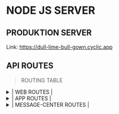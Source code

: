 ﻿# NODE JS SERVER

## PRODUKTION SERVER

Link: https://dull-lime-bull-gown.cyclic.app

## API ROUTES

> ROUTING TABLE 
 
<details>
<summary>
|     WEB ROUTES | 
</summary>


  ## WEB TERMINAL 

| METHOD |                                                         ROUTE | DESCRIPTION                             |
| -----: | ------------------------------------------------------------: | --------------------------------------: |
|   POST  | <pre><code>/api/v1/web/route/terminal/:typ/:ctoken</code></pre>          | ACTIVATE,IMPORT,VERIFY                              | 
|   POST  | <pre><code>/api/v1/web/route/time/:typ/:ctoken</code></pre>          | TIMETRACKING                              | 

  ## ENCRYPTION 

| METHOD |                                                         ROUTE | DESCRIPTION                             |
| -----: | ------------------------------------------------------------: | --------------------------------------: |
|   GET  | <pre><code>/api/v1/keygen/route/check/:handshake/:token/:ctoken</code></pre>          | JWTCHECK                                |
|   GET  | <pre><code>/api/v1/keygen/route/create/:token/:ctoken</code></pre>                    | JWTCREATE                               |
|   GET  | <pre><code>/api/v1/keygen/route/shared/:token/:ctoken</code></pre>                    | RSA SHARED KEY                          |

  ## SIGNUP                                                                                                      

| METHOD |                                                         ROUTE | DESCRIPTION                             |
| -----: | ------------------------------------------------------------: | --------------------------------------: |
|   POST | <pre><code>/api/v1/signup/:ctoken</code></pre>                                        | SIGNUP                                  |

  ## UNIT ACTIVATION                                                                                             

| METHOD |                                                         ROUTE | DESCRIPTION                             |
| -----: | ------------------------------------------------------------: | --------------------------------------: |
|   GET  | <pre><code>/api/v1/start/route/activation/:token/:typ/:ctoken</code></pre>            | ACTIVATE                                |
|   POST | <pre><code>/api/v1/start/route/verify/:token/:typ/:ctoken</code></pre>                | SET ROOT PASS                           |

  ## WEBLOGIN                                                                                             

| METHOD |                                                         ROUTE | DESCRIPTION                             |
| -----: | ------------------------------------------------------------: | --------------------------------------: |
|   POST | <pre><code>/api/v1/weblogin/route/unit/login/:uapi/:ltoken/:ctoken</code></pre>       | CREDENTIAL CHECK                        |
|   POST | <pre><code>/api/v1/weblogin/route/unit/cryptlh/:ctoken</code></pre>                   | LINKHASH CHECK                          |

  ## PROFILE                                                                                             

| METHOD |                                                         ROUTE | DESCRIPTION                             |
| -----: | ------------------------------------------------------------: | --------------------------------------: |
|   POST | <pre><code>/api/v1/profile/route/header/:typ/:ctoken</code></pre>                     | PROFILEHEADER                           | 

  ## DASHBOARD                                                                                             

| METHOD |                                                         ROUTE | DESCRIPTION                             |
| -----: | ------------------------------------------------------------: | --------------------------------------: |
|   POST | <pre><code>/api/v1/dashboard/urlaub/widget/:typ/:ctoken</code></pre>                  | WIDGET URLAUB                           | 
|   POST | <pre><code>/api/v1/krank/widget/:typ/:ctoken</code></pre>                             | WIDGET JAHRESANSICHT                    | 
|   POST | <pre><code>/api/v1/dashboard/tage/widget/:typ/:ctoken</code></pre>                    | WIDGET MONATSANSICHT                    | 
|   POST | <pre><code>/api/v1/dashboard/zeitkonto/widget/:typ/:ctoken</code></pre>               | WIDGET ZEITKONTO (TODO)                 | 
|   POST | <pre><code>/api/v1/dashboard/track/timetouch/:typ/:ctoken</code></pre>                | TIMETRACKING INTERFACE                  | 

  ## ADMIN VERWALTUNG                                                                                             

| METHOD |                                                         ROUTE | DESCRIPTION                             |
| -----: | ------------------------------------------------------------: | --------------------------------------: |
|   POST | <pre><code>/api/v1/controller/route/standort/:typ/:ctoken</code></pre>                | STANDORTE                               | 
|   POST | <pre><code>/api/v1/controller/route/standort/:typ/:stid/:ctoken</code></pre>          | STANDORTE                               | 
|   POST | <pre><code>/api/v1/controller/route/abteilung/:typ/:stid/:ctoken</code></pre>         | ABTEILUNGEN                             | 
|   POST | <pre><code>/api/v1/controller/route/bereiche/:typ/:stid/:ctoken</code></pre>          | BEREICHE                                | 
|   POST | <pre><code>/api/v1/controller/route/gruppen/:typ/:stid/:ctoken</code></pre>           | GRUPPEN                                 | 
|   POST | <pre><code>/api/v1/controller/route/teams/:typ/:stid/:ctoken</code></pre>             | TEAMS                                   | 
|   POST | <pre><code>/api/v1/controller/route/mitarbeiter/:typ/:stid/:ctoken</code></pre>       | MITARBEITER                             | 
|   POST | <pre><code>/api/v1/controller/route/vertrag/:typ/:stid/:ctoken</code></pre>           | VETRÄGE                                 | 
|   POST | <pre><code>/api/v1/controller/route/terminals/:typ/:stid/:ctoken</code></pre>         | TERMINAL                                | 
|   POST | <pre><code>/api/v1/controller/route/einstellungen/:typ/:stid/:ctoken</code></pre>     | SETTINGS                                | 
</details>


<details>
<summary>
|     APP ROUTES | 
</summary>


  ## APP NORMAL TERMINAL                                                                                            

| METHOD |                                                         ROUTE | DESCRIPTION                             |
| -----: | ------------------------------------------------------------: | --------------------------------------: |
|   POST | <pre><code>/api/v1/app/normal/terminal/login/:typ/:ctoken</code></pre>                | ACTIVATE,IMPORT,VERIFY                  | 
|   POST | <pre><code>/api/v1/app/normal/terminal/pin/:typ/:ctoken</code></pre>                  | PIN LOGIN                               |  
|   POST | <pre><code>/api/v1/app/normal/terminal/cred/:typ/:ctoken</code></pre>                 | CRED LOGIN                              |  
|   POST | <pre><code>/api/v1/app/normal/terminal/track/:typ/:ctoken</code></pre>                | TIMETRACKING                            |  
|   POST | <pre><code>/api/v1/app/normal/terminal/auswertung/:typ/:ctoken</code></pre>           | AUSWERTUNG                              |  
|   POST | <pre><code>/api/v1/app/normal/terminal/urlaub/:typ/:ctoken</code></pre>               | URLAUB                                  |  

</details>


<details>
<summary>
|     MESSAGE-CENTER ROUTES | 
</summary>


  ## LOGIN 

| METHOD |                                                         ROUTE | DESCRIPTION                             |
| -----: | ------------------------------------------------------------: | --------------------------------------: |
|   POST | <pre><code>/api/v1/mc/route/login/:typ/:ctoken</code></pre>   | LOGIN HANDLERS                  | 
|   POST | <pre><code>/api/v1/mc/route/context/:typ/:ctoken</code></pre>   | CONTEXT HANDLER                  | 



  ## CORRECTION INQUIRIES 

| METHOD |                                                         ROUTE | DESCRIPTION                             |
| -----: | ------------------------------------------------------------: | --------------------------------------: |
|   POST | <pre><code>/api/v1/mc/route/correctionrequests/:typ/:ctoken</code></pre>   | CORRECTION INQUIRIES       |  

</details>
